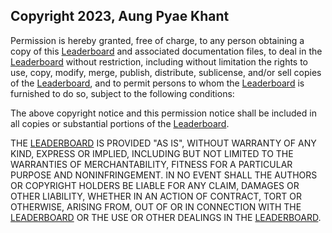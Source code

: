 ## Copyright 2023, Aung Pyae Khant

Permission is hereby granted, free of charge, to any person obtaining a copy of this [Leaderboard](https://lilskyex0x.github.io/Leaderboard/) and associated documentation files, to deal in the [Leaderboard](https://lilskyex0x.github.io/Leaderboard/) without restriction, including without limitation the rights to use, copy, modify, merge, publish, distribute, sublicense, and/or sell copies of the [Leaderboard](https://lilskyex0x.github.io/Leaderboard/), and to permit persons to whom the [Leaderboard](https://lilskyex0x.github.io/Leaderboard/) is furnished to do so, subject to the following conditions:

The above copyright notice and this permission notice shall be included in all copies or substantial portions of the [Leaderboard](https://lilskyex0x.github.io/Leaderboard/).

THE [LEADERBOARD](https://lilskyex0x.github.io/Leaderboard/) IS PROVIDED "AS IS", WITHOUT WARRANTY OF ANY KIND, EXPRESS OR IMPLIED, INCLUDING BUT NOT LIMITED TO THE WARRANTIES OF MERCHANTABILITY, FITNESS FOR A PARTICULAR PURPOSE AND NONINFRINGEMENT. IN NO EVENT SHALL THE AUTHORS OR COPYRIGHT HOLDERS BE LIABLE FOR ANY CLAIM, DAMAGES OR OTHER LIABILITY, WHETHER IN AN ACTION OF CONTRACT, TORT OR OTHERWISE, ARISING FROM, OUT OF OR IN CONNECTION WITH THE [LEADERBOARD](https://lilskyex0x.github.io/Leaderboard/) OR THE USE OR OTHER DEALINGS IN THE [LEADERBOARD](https://lilskyex0x.github.io/Leaderboard/).
